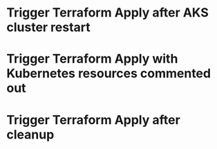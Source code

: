 # Trigger Terraform Apply after AKS cluster restart
# Trigger Terraform Apply with Kubernetes resources commented out
# Trigger Terraform Apply after cleanup
